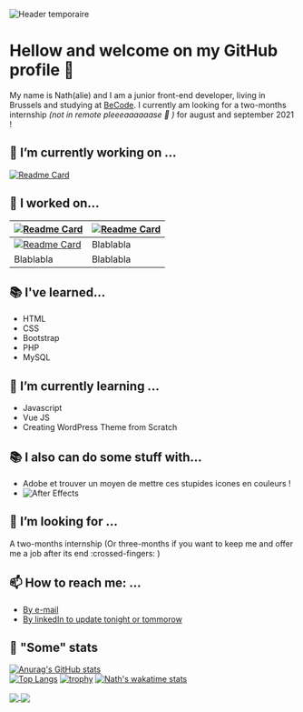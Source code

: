 ![Header temporaire](https://placekitten.com/g/1200/500)
# Hellow and welcome on my GitHub profile 👋

My name is Nath(alie) and I am a junior front-end developer, living in Brussels and studying at [BeCode](https://becode.org/learn/junior-web-developer/). I currently am looking for a two-months internship *(not in remote pleeeaaaaaase :pray: )* for august and september 2021 ! 

## 🔭 I’m currently working on ...
[![Readme Card](https://github-readme-stats.vercel.app/api/pin/?username=nathalie-anneessens&repo=WordPress-theme-creation-101&theme=midnight-purple)](https://github.com/nathalie-anneessens/WordPress-theme-creation-101)

<!-- - [JS Snake](https://github.com/nathalie-anneessens/js-snake)
- [JS RPG](https://github.com/nathalie-anneessens/js-rpg)
- [Vue.JS 101](https://github.com/nathalie-anneessens/Vue.js-101) -->

## :muscle: I worked on... 
<!-- |[![Readme Card](https://github-readme-stats.vercel.app/api/pin/?username=nathalie-anneessens&repo=Vue.js-101&theme=midnight-purple)](https://github.com/nathalie-anneessens/Vue.js-101)|[![Readme Card](https://github-readme-stats.vercel.app/api/pin/?username=nathalie-anneessens&repo=WordPress-theme-creation-101&theme=midnight-purple)](https://github.com/nathalie-anneessens/WordPress-theme-creation-101)|
| - | - | -->
|[![Readme Card](https://github-readme-stats.vercel.app/api/pin/?username=nathalie-anneessens&repo=getflixProject&theme=midnight-purple)](https://github.com/nathalie-anneessens/getflixProject)|[![Readme Card](https://github-readme-stats.vercel.app/api/pin/?username=nathalie-anneessens&repo=KingLeo-micro-chatbot&theme=midnight-purple)](https://github.com/nathalie-anneessens/KingLeo-micro-chatbot)|
| - | - |
|[![Readme Card](https://github-readme-stats.vercel.app/api/pin/?username=nathalie-anneessens&repo=restaurant-css-framework&theme=midnight-purple)](https://github.com/nathalie-anneessens/restaurant-css-framework)| Blablabla|
|Blablabla| Blablabla|



## :books: I've learned...
- HTML
- CSS
- Bootstrap
- PHP
- MySQL
  
## :open_book: I’m currently learning ...
- Javascript
- Vue JS
- Creating WordPress Theme from Scratch

## :books: I also can do some stuff with...
- Adobe et trouver un moyen de mettre ces stupides icones en couleurs ! 
- ![After Effects]()

## 👯 I’m looking for ...
A two-months internship (Or three-months if you want to keep me and offer me a job after its end :crossed-fingers: )

<!-- ## 🤔 I’m looking for help with ...
- MVC
- OOP -->

## 📫 How to reach me: ...
- [By e-mail](mailto:nathalie.anneessens@gmail.com)
- [By linkedIn to update tonight or tommorow](https://www.linkedin.com/in/nathalieanneessens/)

<!-- ## 😄 Pronouns: ...
- She/her -->

<!-- ## ⚡ Three fun facts: ...
- I like crowdsurfing and pogo on metal music :metal:
- I like animals and find spiders cute :spider:
- I dislike melted cheese, babies/children shrieks and horror movies :-1:    -->

## :eyes: "Some" stats
[![Anurag's GitHub stats](https://github-readme-stats.vercel.app/api?username=nathalie-anneessens&show_icons=true&count_private=true&theme=midnight-purple)](https://github.com/nathalie-anneessens/github-readme-stats)  
[![Top Langs](https://github-readme-stats.vercel.app/api/top-langs/?username=nathalie-anneessens&layout=compact&count_private=true&theme=midnight-purple)](https://github.com/nathalie-anneessens/github-readme-stats)
[![trophy](https://github-profile-trophy.vercel.app/?username=nathalie-anneessens&column=3&margin-w=15&margin-h=15&theme=onedark)](https://github.com/nathalie-anneessens/github-profile-trophy)
[![Nath's wakatime stats](https://github-readme-stats.vercel.app/api/wakatime?username=@nath_a&layout=compact)](https://github.com/nathalie-anneessens/github-readme-stats)

<a href="https://github.com/anuraghazra/github-readme-stats">
  <img align="center" src="https://github-readme-stats.vercel.app/api/pin/?username=anuraghazra&repo=github-readme-stats" />
</a>
<a href="https://github.com/anuraghazra/convoychat">
  <img align="center" src="https://github-readme-stats.vercel.app/api/pin/?username=anuraghazra&repo=convoychat" />
</a>


<!-- Ressources : 
- https://github.com/anuraghazra/github-readme-stats>
<!--
**nathalie-anneessens/nathalie-anneessens** is a ✨ _special_ ✨ repository because its `README.md` (this file) appears on your GitHub profile.

Here are some ideas to get you started:

- 🔭 I’m currently working on ...
- 🌱 I’m currently learning ...
- 👯 I’m looking to collaborate on ...
- 🤔 I’m looking for help with ...
- 💬 Ask me about ...
- 📫 How to reach me: ...
- 😄 Pronouns: ...
- ⚡ Fun fact: ...
- <code><img height="20" src="https://raw.githubusercontent.com/devicons/devicon/0e565980d0a51fe7736bb090fb394659febfbe58/icons/photoshop/photoshop-plain.svg"></code>
- check this [Article en anglais pour faire une meilleure page](https://towardsdatascience.com/build-a-stunning-readme-for-your-github-profile-9b80434fe5d7) 
-->






